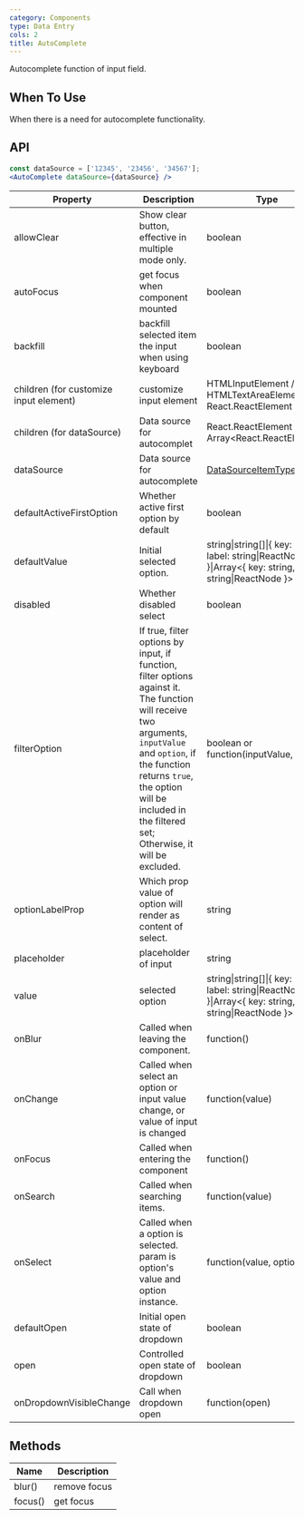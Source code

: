 ```yaml
---
category: Components
type: Data Entry
cols: 2
title: AutoComplete
---
```


Autocomplete function of input field.

## When To Use

When there is a need for autocomplete functionality.

## API

```jsx
const dataSource = ['12345', '23456', '34567'];
<AutoComplete dataSource={dataSource} />
```

| Property | Description | Type | Default |
| -------- | ----------- | ---- | ------- |
| allowClear | Show clear button, effective in multiple mode only. | boolean | false |
| autoFocus | get focus when component mounted | boolean | false |
| backfill | backfill selected item the input when using keyboard | boolean | false |
| children (for customize input element) | customize input element | HTMLInputElement / HTMLTextAreaElement / React.ReactElement<InputProps> | `<Input />` |
| children (for dataSource) | Data source for autocomplet | React.ReactElement<OptionProps> /  Array&lt;React.ReactElement<OptionProps>> | - |
| dataSource | Data source for autocomplete | [DataSourceItemType](https://git.io/vMMKF)\[] |  |
| defaultActiveFirstOption | Whether active first option by default | boolean | true |
| defaultValue | Initial selected option. | string\|string\[]\|{ key: string, label: string\|ReactNode }\|Array&lt;{ key: string, label: string\|ReactNode }> | - |
| disabled | Whether disabled select | boolean | false |
| filterOption | If true, filter options by input, if function, filter options against it. The function will receive two arguments, `inputValue` and `option`, if the function returns `true`, the option will be included in the filtered set; Otherwise, it will be excluded. | boolean or function(inputValue, option) | true |
| optionLabelProp | Which prop value of option will render as content of select. | string | `children` |
| placeholder | placeholder of input | string | - |
| value | selected option | string\|string\[]\|{ key: string, label: string\|ReactNode }\|Array&lt;{ key: string, label: string\|ReactNode }> | - |
| onBlur | Called when leaving the component. | function() | - |
| onChange | Called when select an option or input value change, or value of input is changed | function(value) | - |
| onFocus | Called when entering the component | function() | - |
| onSearch | Called when searching items. | function(value) | - |
| onSelect | Called when a option is selected. param is option's value and option instance. | function(value, option) | - |
| defaultOpen | Initial open state of dropdown | boolean | - |
| open | Controlled open state of dropdown | boolean | - |
| onDropdownVisibleChange | Call when dropdown open | function(open) | - |

## Methods

| Name | Description |
| ---- | ----------- |
| blur() | remove focus |
| focus() | get focus |
